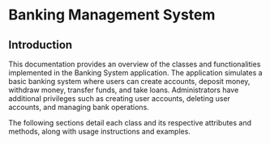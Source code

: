 # Banking Management System

## Introduction

This documentation provides an overview of the classes and functionalities implemented in the Banking System application. The application simulates a basic banking system where users can create accounts, deposit money, withdraw money, transfer funds, and take loans. Administrators have additional privileges such as creating user accounts, deleting user accounts, and managing bank operations.

The following sections detail each class and its respective attributes and methods, along with usage instructions and examples.
